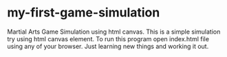 # my-first-game-simulation
Martial Arts Game Simulation using html canvas.
This is a simple simulation try using html canvas element.
To run this program open index.html file using any of your browser.
Just learning new things and working it out.
